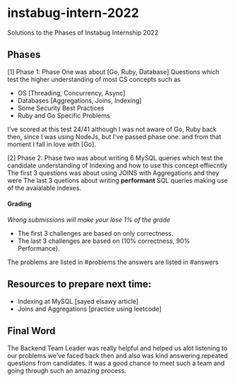 # instabug-intern-2022
Solutions to the Phases of Instabug Internship 2022

## Phases 
[1] Phase 1:
Phase One was about [Go, Ruby, Database] Questions which test the higher understanding of most CS concepts such as 
- OS [Threading, Concurrency, Async]
- Databases [Aggregations, Joins, Indexing]
- Some Security Best Practices
- Ruby and Go Specific Problems

I've scored at this test 24/41 although I was not aware of Go, Ruby back then, since I was using NodeJs, but I've passed phase one. and from that moment I fall in love with [Go].

[2] Phase 2:
Phase two was about writing 6 MySQL queries which test the candidate understanding of Indexing and how to use this concept effiecntly
The first 3 questions was about using JOINS with Aggregations and they were 
The last 3 quetions about writing **performant** SQL queries making use of the avaialable indexes.


#### Grading
*Wrong submissions will make your lose 1% of the grade*
- The first 3 challenges are based on only correctness.
- The last 3 challenges are based on (10% correctness, 90% Performance).


The problems are listed in #problems
the answers are listed in #answers

## Resources to prepare next time:

- Indexing at MySQL [sayed elsawy article]
- Joins and Aggregations [practice using leetcode]

## Final Word
The Backend Team Leader was really helpful and helped us alot listening to our problems we've faced back then
and also was kind answering repeated questions from candidates.
It was a good chance to meet such a team and going through such an amazing process.
